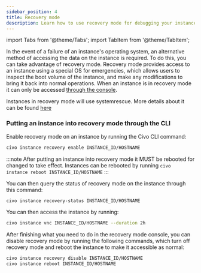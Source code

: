 ```yaml
---
sidebar_position: 4
title: Recovery mode
description: Learn how to use recovery mode for debugging your instances become inaccessible
---
```


import Tabs from '@theme/Tabs';
import TabItem from '@theme/TabItem';

<head>
  <title>How to use recovery mode | Civo Documentation</title>
</head> 

In the event of a failure of an instance's operating system, an alternative method of accessing the data on the instance is required. To do this, you can take advantage of recovery mode. Recovery mode provides access to an instance using a special OS for emergencies, which allows users to inspect the boot volume of the instance, and make any modifications to bring it back into normal operations. When an instance is in recovery mode it can only be accessed [through the console](https://www.civo.com/api/console-access).

Instances in recovery mode will use systemrescue. More details about it can be found [here](https://www.system-rescue.org/)

### Putting an instance into recovery mode through the CLI

Enable recovery mode on an instance by running the Civo CLI command:

```sh
civo instance recovery enable INSTANCE_ID/HOSTNAME
```

:::note
After putting an instance into recovery mode it MUST be rebooted for changed to take effect.
Instances can be rebooted by running `civo instance reboot INSTANCE_ID/HOSTNAME`
:::

You can then query the status of recovery mode on the instance through this command:

```sh
civo instance recovery-status INSTANCE_ID/HOSTNAME
```

You can then access the instance by running:

```sh
civo instance vnc INSTANCE_ID/HOSTNAME --duration 2h
```

After finishing what you need to do in the recovery mode console, you can disable recovery mode by running the following commands, which turn off recovery mode and reboot the instance to make it accessible as normal:

```sh
civo instance recovery disable INSTANCE_ID/HOSTNAME
civo instance reboot INSTANCE_ID/HOSTNAME
```
